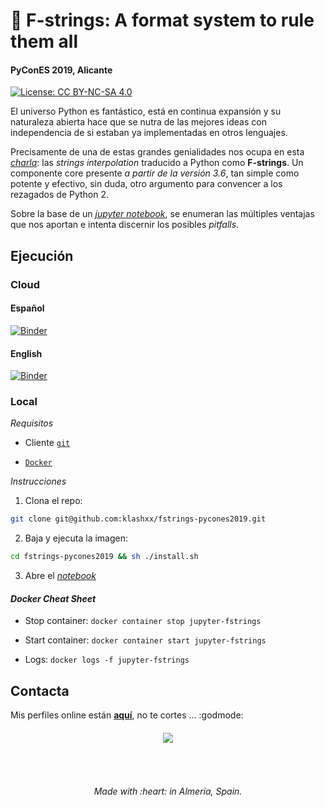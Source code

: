 # :snake: F-strings: A format system to rule them all

#### PyConES 2019, Alicante

[![License: CC BY-NC-SA 4.0](https://img.shields.io/badge/License-CC%20BY--NC--SA%204.0-lightgrey.svg)](https://creativecommons.org/licenses/by-nc-sa/4.0/)

El universo Python es fantástico, está en continua expansión y su naturaleza abierta hace que se nutra de las mejores ideas con independencia de si estaban ya implementadas en otros lenguajes.

Precisamente de una de estas grandes genialidades nos ocupa en esta [*charla*]( https://sched.co/VdMR): las *strings interpolation* traducido a Python como **F-strings**. Un componente core presente *a partir de la versión 3.6*, tan simple como potente y efectivo, sin duda, otro argumento para convencer a los rezagados de Python 2.

Sobre la base de un [*jupyter notebook*](https://mybinder.org/v2/gh/klashxx/fstrings-binder/master?filepath=fstrings.ipynb), se enumeran las múltiples ventajas que nos aportan e intenta discernir los posibles *pitfalls*.

## Ejecución

### Cloud

#### Español

[![Binder](https://mybinder.org/badge_logo.svg)](https://mybinder.org/v2/gh/klashxx/fstrings-binder/master?filepath=fstrings.ipynb)

#### English

[![Binder](https://mybinder.org/badge_logo.svg)](https://mybinder.org/v2/gh/klashxx/fstrings-binder/master?filepath=fstrings_EN.ipynb)

### Local

*Requisitos*

- Cliente [`git`][git-download]

- [`Docker`][docker-install]

*Instrucciones*

1. Clona el repo:

```bash
git clone git@github.com:klashxx/fstrings-pycones2019.git
```

2. Baja y ejecuta la imagen:

```bash
cd fstrings-pycones2019 && sh ./install.sh
```

3. Abre el [*notebook*](http://127.0.0.1:8888/?token=fstrings)

#### *Docker Cheat Sheet*

- Stop container: `docker container stop jupyter-fstrings`

- Start container: `docker container start jupyter-fstrings`

- Logs: `docker logs -f jupyter-fstrings`

## Contacta

Mis perfiles online están [**aquí**](https://klashxx.github.io/about), no te cortes ... :godmode:

<h6 align="center">
<a href="https://pycones19.sched.com/event/VdMR">
  <img src="https://github.com/klashxx/fstrings-pycones2019/blob/master/logo_pycon_2019.png">
</a></h6>
<br>
<h6 align="center">Made with :heart: in Almería, Spain.</h6>

[git-download]: https://git-scm.com/downloads "git - Descarga"
[docker-install]: https://docs.docker.com/engine/installation/ "Docker - Instalación"

